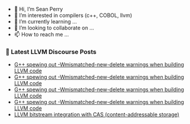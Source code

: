 - 👋 Hi, I’m Sean Perry
- 👀 I’m interested in compilers (c++, COBOL, llvm)
- 🌱 I’m currently learning ...
- 💞️ I’m looking to collaborate on ...
- 📫 How to reach me ...

<!---
s66perry/s66perry is a ✨ special ✨ repository because its `README.md` (this file) appears on your GitHub profile.
You can click the Preview link to take a look at your changes.
--->
### 📕 Latest LLVM Discourse Posts

<!-- DISCOURSE-LLVM:START -->
- [G++ spewing out -Wmismatched-new-delete warnings when building LLVM code](https://discourse.llvm.org/t/g-spewing-out-wmismatched-new-delete-warnings-when-building-llvm-code/77212#post_4)
- [G++ spewing out -Wmismatched-new-delete warnings when building LLVM code](https://discourse.llvm.org/t/g-spewing-out-wmismatched-new-delete-warnings-when-building-llvm-code/77212#post_3)
- [G++ spewing out -Wmismatched-new-delete warnings when building LLVM code](https://discourse.llvm.org/t/g-spewing-out-wmismatched-new-delete-warnings-when-building-llvm-code/77212#post_2)
- [G++ spewing out -Wmismatched-new-delete warnings when building LLVM code](https://discourse.llvm.org/t/g-spewing-out-wmismatched-new-delete-warnings-when-building-llvm-code/77212#post_1)
- [LLVM bitstream integration with CAS &lpar;content-addressable storage&rpar;](https://discourse.llvm.org/t/llvm-bitstream-integration-with-cas-content-addressable-storage/76757#post_14)
<!-- DISCOURSE-LLVM:END -->
